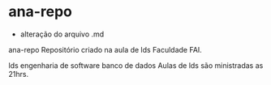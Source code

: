 # ana-repo

- alteração do arquivo .md

ana-repo
Repositório criado na aula de lds
Faculdade FAI.

lds
engenharia de software
banco de dados
Aulas de lds são ministradas as 21hrs.